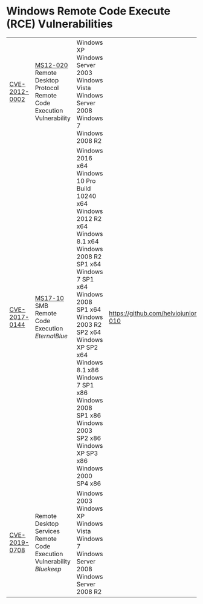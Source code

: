 # Windows Remote Code Execute (RCE) Vulnerabilities  

| | | | |
|---|---|---|---|
|[CVE-2012-0002]()|[MS12-020](https://docs.microsoft.com/en-us/security-updates/securitybulletins/2012/ms12-020) Remote Desktop Protocol Remote Code Execution Vulnerability |Windows XP<br>Windows Server 2003<br>Windows Vista<br>Windows Server 2008<br>Windows 7<br>Windows 2008 R2 ||
|[CVE-2017-0144](https://cve.mitre.org/cgi-bin/cvename.cgi?name=CVE-2017-0144)|[MS17-10](https://docs.microsoft.com/en-us/security-updates/securitybulletins/2017/ms17-010) SMB Remote Code Execution *EternalBlue*| Windows 2016 x64<br>Windows 10 Pro Build 10240 x64<br>Windows 2012 R2 x64<br>Windows 8.1 x64<br>Windows 2008 R2 SP1 x64<br>Windows 7 SP1 x64<br>Windows 2008 SP1 x64<br>Windows 2003 R2 SP2 x64<br>Windows XP SP2 x64<br>Windows 8.1 x86<br>Windows 7 SP1 x86<br>Windows 2008 SP1 x86<br>Windows 2003 SP2 x86<br>Windows XP SP3 x86<br>Windows 2000 SP4 x86<br>|https://github.com/helviojunior/MS17-010|
|[CVE-2019-0708](https://cve.mitre.org/cgi-bin/cvename.cgi?name=CVE-2019-0708)|Remote Desktop Services Remote Code Execution Vulnerability  *Bluekeep* |Windows 2003<br>Windows XP<br>Windows Vista<br>Windows 7<br>Windows Server 2008<br>Windows Server 2008 R2|    |
